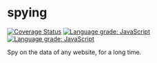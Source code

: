 # spying

[![Coverage Status](https://coveralls.io/repos/github/Jannchie/spying.js/badge.svg?branch=master)](https://coveralls.io/github/Jannchie/spying.js?branch=master) [![Language grade: JavaScript](https://img.shields.io/lgtm/grade/javascript/g/Jannchie/spying.js.svg?logo=lgtm&logoWidth=18)](https://lgtm.com/projects/g/Jannchie/spying.js/context:javascript)
[![Language grade: JavaScript](https://img.shields.io/lgtm/grade/javascript/g/Jannchie/spying.js.svg?logo=lgtm&logoWidth=18)](https://lgtm.com/projects/g/Jannchie/spying.js/context:javascript)

Spy on the data of any website, for a long time.

